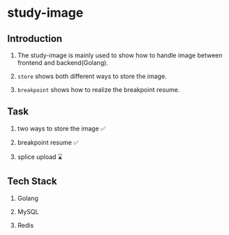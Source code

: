 # study-image

## Introduction

01. The study-image is mainly used to show how to handle image between frontend and backend(Golang).

02. `store` shows both different ways to store the image.

03. `breakpoint` shows how to realize the breakpoint resume.

## Task

01. two ways to store the image ✅

02. breakpoint resume ✅

03. splice upload ⌛

## Tech Stack

01. Golang

02. MySQL

03. Redis